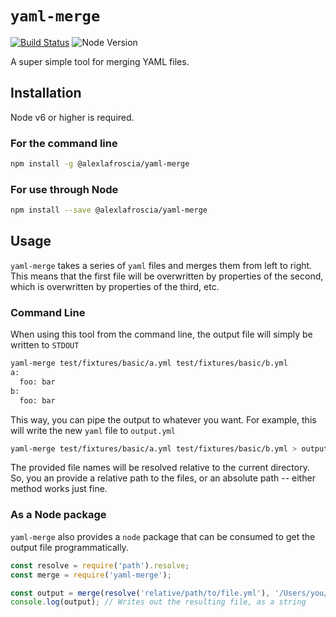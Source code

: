 # `yaml-merge`

[![Build Status](https://travis-ci.org/alexlafroscia/yaml-merge.svg?branch=master)](https://travis-ci.org/alexlafroscia/yaml-merge)
![Node Version](https://img.shields.io/badge/node-6.7.0+-green.svg)

A super simple tool for merging YAML files.

## Installation

Node v6 or higher is required.

### For the command line

```bash
npm install -g @alexlafroscia/yaml-merge
```

### For use through Node

```bash
npm install --save @alexlafroscia/yaml-merge
```

## Usage

`yaml-merge` takes a series of `yaml` files and merges them from left to right.  This means that the first file will be overwritten by properties of the second, which is overwritten by properties of the third, etc.

### Command Line

When using this tool from the command line, the output file will simply be written to `STDOUT`

```bash
yaml-merge test/fixtures/basic/a.yml test/fixtures/basic/b.yml
a:
  foo: bar
b:
  foo: bar
```

This way, you can pipe the output to whatever you want. For example, this will write the new `yaml` file to `output.yml`

```bash
yaml-merge test/fixtures/basic/a.yml test/fixtures/basic/b.yml > output.yml
```

The provided file names will be resolved relative to the current directory. So, you an provide a relative path to the files, or an absolute path -- either method works just fine.

### As a Node package

`yaml-merge` also provides a `node` package that can be consumed to get the output file programmatically.

```javascript
const resolve = require('path').resolve;
const merge = require('yaml-merge');

const output = merge(resolve('relative/path/to/file.yml'), '/Users/you/some/other/file.yml');
console.log(output); // Writes out the resulting file, as a string
```
